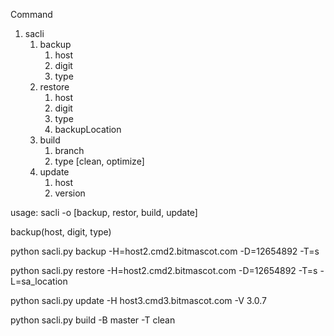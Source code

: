 Command

1. sacli
   1. backup
      1. host
      2. digit
      3. type
   2. restore
      1. host
      2. digit
      3. type
      4. backupLocation
   3. build
      1. branch
      2. type [clean, optimize]
   4. update
      1. host
      2. version



usage: sacli -o [backup, restor, build, update]


backup(host, digit, type)



python sacli.py backup -H=host2.cmd2.bitmascot.com -D=12654892 -T=s

python sacli.py restore -H=host2.cmd2.bitmascot.com -D=12654892 -T=s -L=sa_location

python sacli.py update -H host3.cmd3.bitmascot.com -V 3.0.7

python sacli.py build -B master -T clean